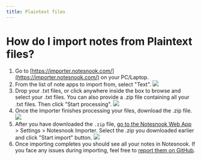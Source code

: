 ```yaml
---
title: Plaintext files
---
```


# How do I import notes from Plaintext files?

1. Go to [https://importer.notesnook.com/](https://importer.notesnook.com/) on your PC/Laptop.
2. From the list of note apps to import from, select "Text".
   ![](/static/plaintext-importer/1.png)
3. Drop your .txt files, or click anywhere inside the box to browse and select your .txt files. You can also provide a .zip file containing all your .txt files. Then click "Start processing".
   ![](/static/plaintext-importer/2.png)
4. Once the Importer finishes processing your files, download the .zip file.
   ![](/static/import-ready.png)
5. After you have downloaded the `.zip` file, [go to the Notesnook Web App](https://app.notesnook.com/) > Settings > Notesnook Importer. Select the .zip you downloaded earlier and click "Start import" button.
   ![](/static/import-zip-app.png)
6. Once importing completes you should see all your notes in Notesnook. If you face any issues during importing, feel free to [report them on GitHub](https://github.com/streetwriters/notesnook-importer).

